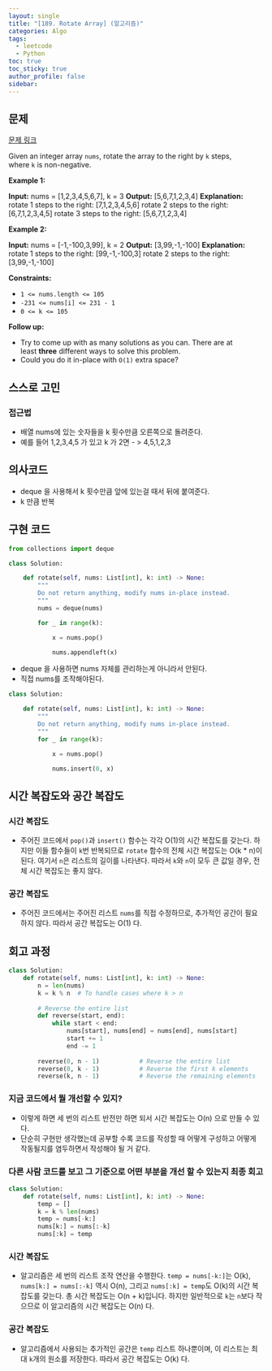 ```yaml
---
layout: single
title: "[189. Rotate Array] (알고리즘)"
categories: Algo
tags:
  - leetcode
  - Python
toc: true
toc_sticky: true
author_profile: false
sidebar:
---
```


## 문제

[문제 링크](https://leetcode.com/problems/rotate-array/?envType=study-plan-v2&envId=top-interview-150)

Given an integer array `nums`, rotate the array to the right by `k` steps, where `k` is non-negative.

**Example 1:**

**Input:** nums = [1,2,3,4,5,6,7], k = 3
**Output:** [5,6,7,1,2,3,4]
**Explanation:**
rotate 1 steps to the right: [7,1,2,3,4,5,6]
rotate 2 steps to the right: [6,7,1,2,3,4,5]
rotate 3 steps to the right: [5,6,7,1,2,3,4]

**Example 2:**

**Input:** nums = [-1,-100,3,99], k = 2
**Output:** [3,99,-1,-100]
**Explanation:** 
rotate 1 steps to the right: [99,-1,-100,3]
rotate 2 steps to the right: [3,99,-1,-100]

**Constraints:**

- `1 <= nums.length <= 105`
- `-231 <= nums[i] <= 231 - 1`
- `0 <= k <= 105`

**Follow up:**

- Try to come up with as many solutions as you can. There are at least **three** different ways to solve this problem.
- Could you do it in-place with `O(1)` extra space?
## 스스로 고민

### 접근법

- 배열 nums에 있는 숫자들을 k 횟수만큼 오른쪽으로 돌려준다.
- 예를 들어 1,2,3,4,5 가 있고 k 가 2면 - > 4,5,1,2,3 
## 의사코드

- deque 을 사용해서 k 횟수만큼 앞에 있는걸 때서 뒤에 붙여준다.
- k 만큼 반복


## 구현 코드

```python
from collections import deque

class Solution:

    def rotate(self, nums: List[int], k: int) -> None:
        """
        Do not return anything, modify nums in-place instead.
        """
        nums = deque(nums)

        for _ in range(k):

            x = nums.pop()

            nums.appendleft(x)
```

- deque 을 사용하면 nums 자체를 관리하는게 아니라서 안된다.
- 직접 nums를 조작해야된다.

```python
class Solution:

    def rotate(self, nums: List[int], k: int) -> None:
        """
        Do not return anything, modify nums in-place instead.
        """
        for _ in range(k):

            x = nums.pop()

            nums.insert(0, x)

```
## 시간 복잡도와 공간 복잡도

### 시간 복잡도

- 주어진 코드에서 `pop()`과 `insert()` 함수는 각각 O(1)의 시간 복잡도를 갖는다. 하지만 이들 함수들이 `k`번 반복되므로 `rotate` 함수의 전체 시간 복잡도는 O(k * n)이 된다. 여기서 `n`은 리스트의 길이를 나타낸다. 따라서 `k`와 `n`이 모두 큰 값일 경우, 전체 시간 복잡도는 좋지 않다.

### 공간 복잡도

- 주어진 코드에서는 주어진 리스트 `nums`를 직접 수정하므로, 추가적인 공간이 필요하지 않다. 따라서 공간 복잡도는 O(1) 다.

## 회고 과정

```python
class Solution:
    def rotate(self, nums: List[int], k: int) -> None:
        n = len(nums)
        k = k % n  # To handle cases where k > n
        
        # Reverse the entire list
        def reverse(start, end):
            while start < end:
                nums[start], nums[end] = nums[end], nums[start]
                start += 1
                end -= 1
        
        reverse(0, n - 1)           # Reverse the entire list
        reverse(0, k - 1)           # Reverse the first k elements
        reverse(k, n - 1)           # Reverse the remaining elements

```

### 지금 코드에서 뭘 개선할 수 있지?

- 이렇게 하면 세 번의 리스트 반전만 하면 되서 시간 복잡도는 O(n) 으로 만들 수 있다.
- 단순히 구현만 생각했는데 공부할 수록 코드를 작성할 때 어떻게 구성하고 어떻게 작동될지를 염두하면서 작성해야 될 거 같다.

### 다른 사람 코드를 보고 그 기준으로 어떤 부분을 개선 할 수 있는지 최종 회고

```python
class Solution:
    def rotate(self, nums: List[int], k: int) -> None:
        temp = []
        k = k % len(nums)
        temp = nums[-k:]
        nums[k:] = nums[:-k]
        nums[:k] = temp
```

### 시간 복잡도

- 알고리즘은 세 번의 리스트 조작 연산을 수행한다. `temp = nums[-k:]`는 O(k), `nums[k:] = nums[:-k]` 역시 O(n), 그리고 `nums[:k] = temp`도 O(k)의 시간 복잡도를 갖는다. 총 시간 복잡도는 O(n + k)입니다. 하지만 일반적으로 `k`는 `n`보다 작으므로 이 알고리즘의 시간 복잡도는 O(n) 다.

### 공간 복잡도

- 알고리즘에서 사용되는 추가적인 공간은 `temp` 리스트 하나뿐이며, 이 리스트는 최대 `k`개의 원소를 저장한다. 따라서 공간 복잡도는 O(k) 다.